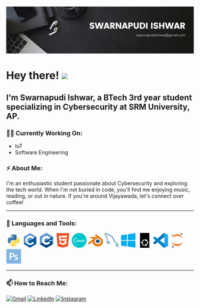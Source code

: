 ![Swarnapudi Ishwar Banner Image](./banner1.png)

# Hey there! <img src="https://media.giphy.com/media/hvRJCLFzcasrR4ia7z/giphy.gif" width="25px"/>

## I'm Swarnapudi Ishwar, a BTech 3rd year student specializing in Cybersecurity at SRM University, AP.

### 👨‍💻 Currently Working On:
- IoT
- Software Engineering

### ⚡ About Me:
I'm an enthusiastic student passionate about Cybersecurity and exploring the tech world. When I'm not buried in code, you'll find me enjoying music, reading, or out in nature. If you're around Vijayawada, let's connect over coffee!

---

### 🔧 Languages and Tools:
<div>
  <img src="https://github.com/devicons/devicon/blob/master/icons/python/python-original.svg" title="Python" alt="Python" width="40" height="40"/>
  <img src="https://github.com/devicons/devicon/blob/master/icons/c/c-original.svg" title="C" alt="C" width="40" height="40"/>
  <img src="https://github.com/devicons/devicon/blob/master/icons/cplusplus/cplusplus-original.svg" title="C++" alt="C++" width="40" height="40"/>
  <img src="https://github.com/devicons/devicon/blob/master/icons/html5/html5-original.svg" title="HTML" alt="HTML" width="40" height="40"/>
  <img src="https://github.com/devicons/devicon/blob/master/icons/canva/canva-original.svg" title="Canva" alt="Canva" width="40" height="40"/>
  <img src="https://github.com/devicons/devicon/blob/master/icons/blender/blender-original.svg" title="Blender" alt="Blender" width="40" height="40"/>
  <img src="https://github.com/devicons/devicon/blob/master/icons/mysql/mysql-original.svg" title="MySQL" alt="MySQL" width="40" height="40"/>
  <img src="https://github.com/devicons/devicon/blob/master/icons/windows8/windows8-original.svg" title="Windows" alt="Windows" width="40" height="40"/>
  <img src="https://github.com/devicons/devicon/blob/master/icons/ubuntu/ubuntu-plain.svg" title="Linux" alt="Linux" width="40" height="40"/>
  <img src="https://github.com/devicons/devicon/blob/master/icons/vscode/vscode-original.svg" title="VSCode" alt="VSCode" width="40" height="40"/>
  <img src="https://github.com/devicons/devicon/blob/master/icons/jupyter/jupyter-original.svg" title="Jupyter" alt="Jupyter" width="40" height="40"/>
  <img src="https://github.com/devicons/devicon/blob/master/icons/photoshop/photoshop-plain.svg" title="Photoshop" alt="Photoshop" width="40" height="40"/>
</div>

---

### 📫 How to Reach Me:
[![Gmail](https://img.shields.io/badge/Gmail-D14836?style=for-the-badge&logo=gmail&logoColor=white)](mailto:swarnapudiishwar@gmail.com)
[![LinkedIn](https://img.shields.io/badge/LinkedIn-0077B5?style=for-the-badge&logo=linkedin&logoColor=white)](https://www.linkedin.com/in/swarnapudi-ishwar-baa1411b0/)
[![Instagram](https://img.shields.io/badge/Instagram-E4405F?style=for-the-badge&logo=instagram&logoColor=white)](https://www.instagram.com/pudiish/)
